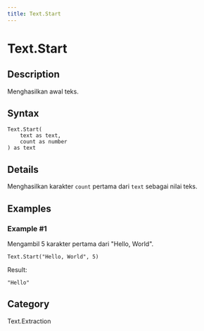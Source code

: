 ```yaml
---
title: Text.Start
---
```


# Text.Start


## Description

Menghasilkan awal teks.


## Syntax

```powerquery
Text.Start(
    text as text,
    count as number
) as text
```


## Details

Menghasilkan karakter <code>count</code> pertama dari <code>text</code> sebagai nilai teks.


## Examples

### Example #1 
Mengambil 5 karakter pertama dari &#34;Hello, World&#34;.
```powerquery
Text.Start("Hello, World", 5)
```

Result: 
```powerquery
"Hello"
```




## Category
Text.Extraction
